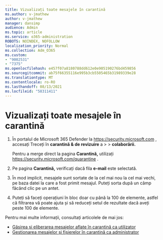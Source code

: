 ```yaml
---
title: Vizualizați toate mesajele în carantină
ms.author: v-jmathew
author: v-jmathew
manager: dansimp
audience: Admin
ms.topic: article
ms.service: o365-administration
ROBOTS: NOINDEX, NOFOLLOW
localization_priority: Normal
ms.collection: Adm_O365
ms.custom:
- "9002531"
- "7375"
ms.openlocfilehash: e457f07a8180788dd612e0e905190276bd459856
ms.sourcegitcommit: ab75f66355116e995b3cb5505465b31989339e28
ms.translationtype: MT
ms.contentlocale: ro-RO
ms.lasthandoff: 08/13/2021
ms.locfileid: "58311411"
---
```

# <a name="view-all-quarantined-messages"></a>Vizualizați toate mesajele în carantină

1. În portalul de Microsoft 365 Defender la <https://security.microsoft.com> , accesați Treceți în **carantină & de revizuire** a \>  \> **colaborării.**

   Pentru a merge direct la pagina **Carantină,** utilizați <https://security.microsoft.com/quarantine> .

2. Pe pagina **Carantină,** verificați dacă fila **e-mail** este selectată.
3. În mod implicit, mesajele sunt sortate de la cel mai nou la cel mai vechi, pe baza datei la care a fost primit mesajul. Puteți sorta după un câmp făcând clic pe un antet.
4. Puteți să faceți operațiuni în bloc doar cu până la 100 de elemente, astfel că filtrarea vă poate ajuta și să reduceți setul de rezultate dacă aveți peste 100 de elemente.

Pentru mai multe informații, consultați articolele de mai jos:

- [Găsirea și eliberarea mesajelor aflate în carantină ca utilizator](https://docs.microsoft.com/microsoft-365/security/office-365-security/find-and-release-quarantined-messages-as-a-user)
- [Gestionarea mesajelor și fișierelor în carantină ca administrator](https://docs.microsoft.com/microsoft-365/security/office-365-security/manage-quarantined-messages-and-files)
